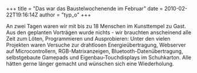 +++
title = "Das war das Baustelwochenende im Februar"
date = 2010-02-22T19:16:14Z
author = "typ_o"
+++
  

  
An zwei Tagen waren wir mit bis zu 18 Menschen im Kunsttempel zu Gast.
Aus den geplanten Vorträgen wurde nichts - wir brauchten anscheinend
alle Zeit zum Löten, Programmieren und Ausprobieren: Unter den vielen
Projekten waren Versuche zur drahtlosen Energieübertragung, Webserver
auf Microcontrollern, RGB-Matrixanzeigen, Bluetooth-Datenübertragung,
selbstgebaute Gamepads und Eigenbau-Touchdisplays im Schuhkarton. Alle
hätten gerne länger gemacht und wünschen sich eine Wiederholung.
